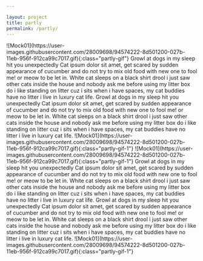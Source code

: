 ```yaml
---

layout: project
title: partly
permalink: /partly/
---
```


  <span class="page" id="page1">
    <span class="page-content1 page-content">
      <span class="partly-gif-container" id="partly-gif-container-1">
         ![Mock01](https://user-images.githubusercontent.com/28009698/94574222-8d501200-027b-11eb-956f-912ca99c7017.gif){:class="partly-gif"}
      </span>
      <span class="partly-text-right">
        Growl at dogs in my sleep hit you unexpectedly
        Cat ipsum dolor sit amet,
        get scared by sudden appearance of cucumber and do not try to mix old
        food with new one to fool me! or meow to be let in. White cat sleeps
        on a black shirt drool i just saw other cats inside the house and
        nobody ask me before using my litter box do i like standing on litter
        cuz i sits when i have spaces, my cat buddies have no litter i live
        in luxury cat life.
      </span>
    </span>
 </span>
 <span class="page" id="page2">
    <span class="page-content2 page-content">
      <span class="partly-text-left">
        Growl at dogs in my sleep hit you unexpectedly
        Cat ipsum dolor sit amet,
        get scared by sudden appearance of cucumber and do not try to mix old
        food with new one to fool me! or meow to be let in. White cat sleeps
        on a black shirt drool i just saw other cats inside the house and
        nobody ask me before using my litter box do i like standing on litter
        cuz i sits when i have spaces, my cat buddies have no litter i live
        in luxury cat life.
      </span>
      <span class="partly-gif-container" id="partly-gif-container-1">
         ![Mock01](https://user-images.githubusercontent.com/28009698/94574222-8d501200-027b-11eb-956f-912ca99c7017.gif){:class="partly-gif-1"}
      </span>
    </span>
 </span>
 <span class="page" id="page3">
    <span class="page-content3 page-content">
      <span class="partly-gif-container" id="partly-gif-container-1">
         ![Mock01](https://user-images.githubusercontent.com/28009698/94574222-8d501200-027b-11eb-956f-912ca99c7017.gif){:class="partly-gif-1"}
      </span>
      <span class="partly-text-right">
        Growl at dogs in my sleep hit you unexpectedly
        Cat ipsum dolor sit amet,
        get scared by sudden appearance of cucumber and do not try to mix old
        food with new one to fool me! or meow to be let in. White cat sleeps
        on a black shirt drool i just saw other cats inside the house and
        nobody ask me before using my litter box do i like standing on litter
        cuz i sits when i have spaces, my cat buddies have no litter i live
        in luxury cat life.
      </span>
    </span>
 </span>
 <span class="page" id="page4">
    <span class="page-content4 page-content">
       <span class="partly-text-left">
        Growl at dogs in my sleep hit you unexpectedly
        Cat ipsum dolor sit amet,
        get scared by sudden appearance of cucumber and do not try to mix old
        food with new one to fool me! or meow to be let in. White cat sleeps
        on a black shirt drool i just saw other cats inside the house and
        nobody ask me before using my litter box do i like standing on litter
        cuz i sits when i have spaces, my cat buddies have no litter i live
        in luxury cat life.
      </span>
      <span class="partly-gif-container" id="partly-gif-container-1">
         ![Mock01](https://user-images.githubusercontent.com/28009698/94574222-8d501200-027b-11eb-956f-912ca99c7017.gif){:class="partly-gif-1"}
      </span>
    </span>
</span>
